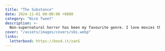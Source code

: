 ```yaml
---
title: "The Substance"
date: 2024-11-01 00:00:00 +0800
category: "Nice Tweet"
description: >-
  Non-supernatural horror has been my favourite genre. I love movies that make me think; they are relaxing. The Substance turned out to be the best for that this year. I paired that with It's What's Inside and a Chucky (movies and series) binge. A big sci-fi thriller series recommendation, which is super well made in the same vein, is Russian Doll. Natasha Lyonne has been mesmerising between this, But I'm a Cheerleader, and His Three Daughters!
cover: "/assets/images/covers/sbs.webp"
links:
  letterboxd: https://boxd.it/zanS
---
```

